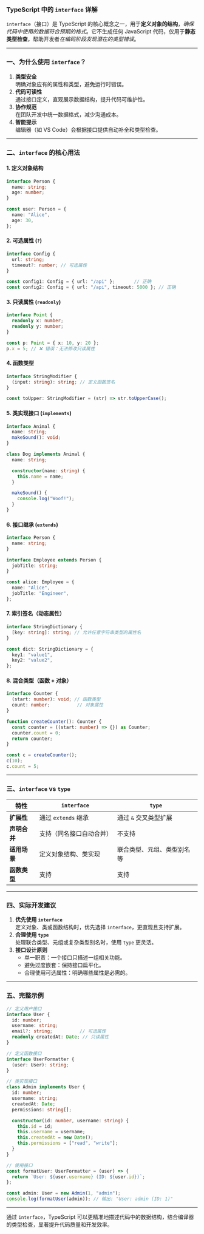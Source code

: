 ### TypeScript 中的 `interface` 详解

`interface`（接口）是 TypeScript 的核心概念之一，用于**定义对象的结构**，*确保代码中使用的数据符合预期的格式*。它不生成任何 JavaScript 代码，仅用于**静态类型检查**，帮助开发者*在编码阶段发现潜在的类型错误*。

---

### 一、为什么使用 `interface`？
1. **类型安全**  
   明确对象应有的属性和类型，避免运行时错误。  
2. **代码可读性**  
   通过接口定义，直观展示数据结构，提升代码可维护性。  
3. **协作规范**  
   在团队开发中统一数据格式，减少沟通成本。  
4. **智能提示**  
   编辑器（如 VS Code）会根据接口提供自动补全和类型检查。

---

### 二、`interface` 的核心用法

#### 1. 定义对象结构
```typescript
interface Person {
  name: string;
  age: number;
}

const user: Person = {
  name: "Alice",
  age: 30,
};
```

#### 2. 可选属性 (`?`)
```typescript
interface Config {
  url: string;
  timeout?: number; // 可选属性
}

const config1: Config = { url: "/api" };       // 正确
const config2: Config = { url: "/api", timeout: 5000 }; // 正确
```

#### 3. 只读属性 (`readonly`)
```typescript
interface Point {
  readonly x: number;
  readonly y: number;
}

const p: Point = { x: 10, y: 20 };
p.x = 5; // ❌ 错误：无法修改只读属性
```

#### 4. 函数类型
```typescript
interface StringModifier {
  (input: string): string; // 定义函数签名
}

const toUpper: StringModifier = (str) => str.toUpperCase();
```

#### 5. 类实现接口 (`implements`)
```typescript
interface Animal {
  name: string;
  makeSound(): void;
}

class Dog implements Animal {
  name: string;

  constructor(name: string) {
    this.name = name;
  }

  makeSound() {
    console.log("Woof!");
  }
}
```

#### 6. 接口继承 (`extends`)
```typescript
interface Person {
  name: string;
}

interface Employee extends Person {
  jobTitle: string;
}

const alice: Employee = {
  name: "Alice",
  jobTitle: "Engineer",
};
```

#### 7. 索引签名（动态属性）
```typescript
interface StringDictionary {
  [key: string]: string; // 允许任意字符串类型的属性名
}

const dict: StringDictionary = {
  key1: "value1",
  key2: "value2",
};
```

#### 8. 混合类型（函数 + 对象）
```typescript
interface Counter {
  (start: number): void; // 函数类型
  count: number;          // 对象属性
}

function createCounter(): Counter {
  const counter = ((start: number) => {}) as Counter;
  counter.count = 0;
  return counter;
}

const c = createCounter();
c(10);
c.count = 5;
```

---

### 三、`interface` vs `type`
| 特性                | `interface`                     | `type`                          |
|---------------------|---------------------------------|---------------------------------|
| **扩展性**          | 通过 `extends` 继承             | 通过 `&` 交叉类型扩展           |
| **声明合并**        | 支持（同名接口自动合并）        | 不支持                          |
| **适用场景**        | 定义对象结构、类实现            | 联合类型、元组、类型别名等      |
| **函数类型**        | 支持                            | 支持                            |

---

### 四、实际开发建议
1. **优先使用 `interface`**  
   定义对象、类或函数结构时，优先选择 `interface`，更直观且支持扩展。
2. **合理使用 `type`**  
   处理联合类型、元组或复杂类型别名时，使用 `type` 更灵活。
3. **接口设计原则**  
   - 单一职责：一个接口只描述一组相关功能。
   - 避免过度嵌套：保持接口扁平化。
   - 合理使用可选属性：明确哪些属性是必需的。

---

### 五、完整示例
```typescript
// 定义用户接口
interface User {
  id: number;
  username: string;
  email?: string;          // 可选属性
  readonly createdAt: Date; // 只读属性
}

// 定义函数接口
interface UserFormatter {
  (user: User): string;
}

// 类实现接口
class Admin implements User {
  id: number;
  username: string;
  createdAt: Date;
  permissions: string[];

  constructor(id: number, username: string) {
    this.id = id;
    this.username = username;
    this.createdAt = new Date();
    this.permissions = ["read", "write"];
  }
}

// 使用接口
const formatUser: UserFormatter = (user) => {
  return `User: ${user.username} (ID: ${user.id})`;
};

const admin: User = new Admin(1, "admin");
console.log(formatUser(admin)); // 输出: "User: admin (ID: 1)"
```

---

通过 `interface`，TypeScript 可以更精准地描述代码中的数据结构，结合编译器的类型检查，显著提升代码质量和开发效率。